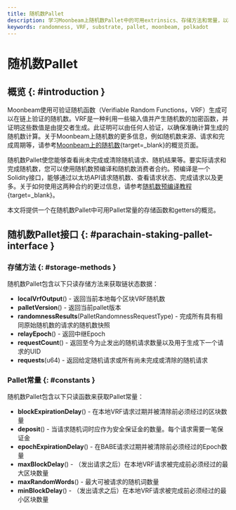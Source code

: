 ```yaml
---
title: 随机数Pallet
description: 学习Moonbeam上随机数Pallet中的可用extrinsics、存储方法和常量，以检索随机请求和结果的数据。
keywords: randomness, VRF, substrate, pallet, moonbeam, polkadot
---
```


# 随机数Pallet

## 概览 {: #introduction }

Moonbeam使用可验证随机函数（Verifiable Random Functions，VRF）生成可以在链上验证的随机数。VRF是一种利用一些输入值并产生随机数的加密函数，并证明这些数值是由提交者生成。此证明可以由任何人验证，以确保准确计算生成的随机数计算。关于Moonbeam上随机数的更多信息，例如随机数来源、请求和完成周期等，请参考[Moonbeam上的随机数](/learn/features/randomness){target=_blank}的概览页面。

随机数Pallet使您能够查看尚未完成或清除随机请求、随机结果等。要实际请求和完成随机数，您可以使用随机数预编译和随机数消费者合约。预编译是一个Solidity接口，能够通过以太坊API请求随机数、查看请求状态、完成请求以及更多。关于如何使用这两种合约的更过信息，请参考[随机数预编译教程](/builders/pallets-precompiles/precompiles/randomness){target=_blank}。

本文将提供一个在随机数Pallet中可用Pallet常量的存储函数和getters的概览。

## 随机数Pallet接口 {: #parachain-staking-pallet-interface }

### 存储方法 {: #storage-methods } 

随机数Pallet包含以下只读存储方法来获取链状态数据：

- **localVrfOutput**() - 返回当前本地每个区块VRF随机数
- **palletVersion**() - 返回当前pallet版本
- **randomnessResults**(PalletRandomnessRequestType) - 完成所有具有相同原始随机数的请求的随机数快照
- **relayEpoch**() - 返回中继Epoch
- **requestCount**() - 返回至今为止发出的随机请求数量以及用于生成下一个请求的UID
- **requests**(u64) - 返回给定随机请求或所有尚未完成或清除的随机请求

### Pallet常量 {: #constants }

随机数Pallet包含以下只读函数来获取Pallet常量：

- **blockExpirationDelay**() - 在本地VRF请求过期并被清除前必须经过的区块数量
- **deposit**() - 当请求随机词时应作为安全保证金的数量。每个请求需要一笔保证金
- **epochExpirationDelay**() - 在BABE请求过期并被清除前必须经过的Epoch数量
- **maxBlockDelay**() - （发出请求之后）在本地VRF请求被完成前必须经过的最大区块数量
- **maxRandomWords**() - 最大可被请求的随机词数量
- **minBlockDelay**() - （发出请求之后）在本地VRF请求被完成前必须经过的最小区块数量